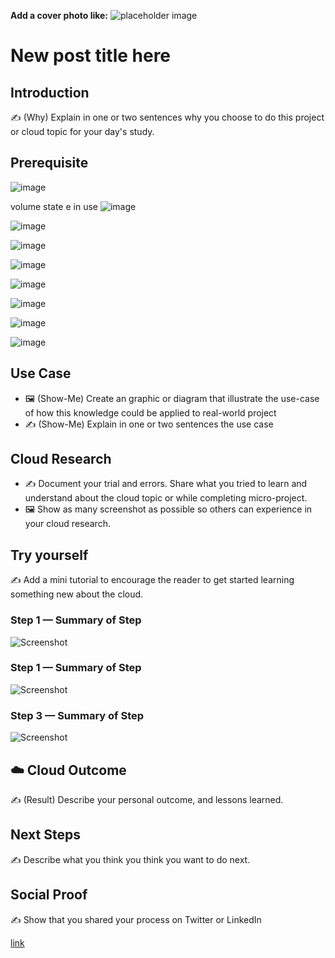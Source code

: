 **Add a cover photo like:**
![placeholder image](https://via.placeholder.com/1200x600)

# New post title here

## Introduction

✍️ (Why) Explain in one or two sentences why you choose to do this project or cloud topic for your day's study.

## Prerequisite

![image](https://github.com/dianarahmatulk/100DaysOfCloud/assets/140806099/a24300a1-9195-4481-920b-08f7bdeea796)

volume state e in use
![image](https://github.com/dianarahmatulk/100DaysOfCloud/assets/140806099/c5119de6-279e-4d07-9d6f-f0155a2d5f95)

![image](https://github.com/dianarahmatulk/100DaysOfCloud/assets/140806099/72816061-78c2-4cd0-99b0-d48df0483cf5)

![image](https://github.com/dianarahmatulk/100DaysOfCloud/assets/140806099/38adb072-0520-454b-8a85-d8d57e22ddf6)

![image](https://github.com/dianarahmatulk/100DaysOfCloud/assets/140806099/55638d3f-59c6-4255-92f7-b5c144d6681d)

![image](https://github.com/dianarahmatulk/100DaysOfCloud/assets/140806099/9fddb983-e28b-499e-b80c-244a2f582d21)

![image](https://github.com/dianarahmatulk/100DaysOfCloud/assets/140806099/0f0bd982-602d-403d-a90c-e2999774e2f4)

![image](https://github.com/dianarahmatulk/100DaysOfCloud/assets/140806099/82a3b53d-fef6-4940-9487-f65d8b9df0c7)

![image](https://github.com/dianarahmatulk/100DaysOfCloud/assets/140806099/f4727a85-f816-4984-9a12-087040c1369f)


## Use Case

- 🖼️ (Show-Me) Create an graphic or diagram that illustrate the use-case of how this knowledge could be applied to real-world project
- ✍️ (Show-Me) Explain in one or two sentences the use case

## Cloud Research

- ✍️ Document your trial and errors. Share what you tried to learn and understand about the cloud topic or while completing micro-project.
- 🖼️ Show as many screenshot as possible so others can experience in your cloud research.

## Try yourself

✍️ Add a mini tutorial to encourage the reader to get started learning something new about the cloud.

### Step 1 — Summary of Step

![Screenshot](https://via.placeholder.com/500x300)

### Step 1 — Summary of Step

![Screenshot](https://via.placeholder.com/500x300)

### Step 3 — Summary of Step

![Screenshot](https://via.placeholder.com/500x300)

## ☁️ Cloud Outcome

✍️ (Result) Describe your personal outcome, and lessons learned.

## Next Steps

✍️ Describe what you think you think you want to do next.

## Social Proof

✍️ Show that you shared your process on Twitter or LinkedIn

[link](link)
